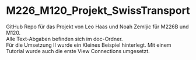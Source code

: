 # M226_M120_Projekt_SwissTransport
GitHub Repo für das Projekt von Leo Haas und Noah Zemljic für M226B und M120.<br>
Alle Text-Abgaben befinden sich im doc-Ordner.<br>
Für die Umsetzung II wurde ein Kleines Beispiel hinterlegt. Mit einem Tutorial wurde auch die erste View Connections umgesetzt.


